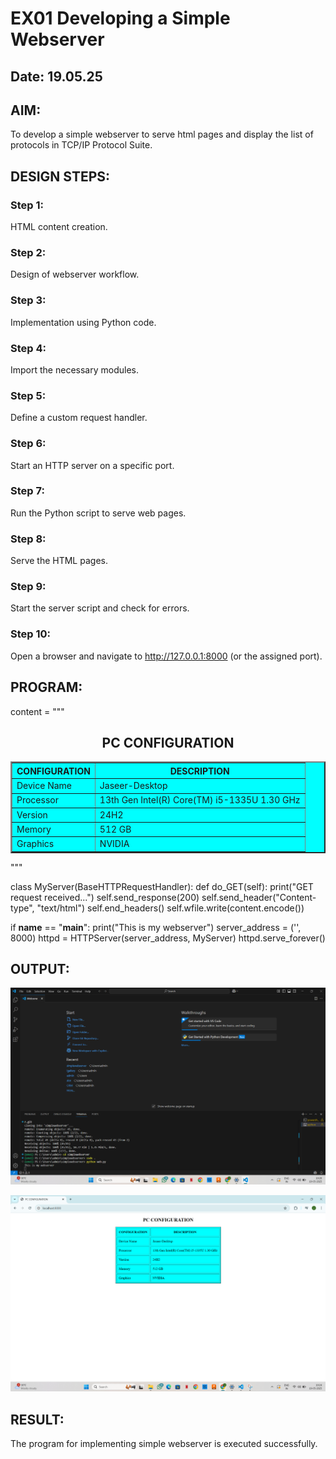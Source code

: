 # EX01 Developing a Simple Webserver
## Date: 19.05.25

## AIM:
To develop a simple webserver to serve html pages and display the list of protocols in TCP/IP Protocol Suite.

## DESIGN STEPS:
### Step 1: 
HTML content creation.

### Step 2:
Design of webserver workflow.

### Step 3:
Implementation using Python code.

### Step 4:
Import the necessary modules.

### Step 5:
Define a custom request handler.

### Step 6:
Start an HTTP server on a specific port.

### Step 7:
Run the Python script to serve web pages.

### Step 8:
Serve the HTML pages.

### Step 9:
Start the server script and check for errors.

### Step 10:
Open a browser and navigate to http://127.0.0.1:8000 (or the assigned port).

## PROGRAM:
content = """
<!DOCTYPE html>
<html>
<head>
    <title>PC CONFIGURATION</title>
</head>
<body>
    <center>
        <h2>PC CONFIGURATION</h2>
        <table border="2" bgcolor="aqua" cellpadding="10" cellspacing="5">
            <tr>
                <th>CONFIGURATION</th>
                <th>DESCRIPTION</th>
            </tr>
            <tr>
                <td>Device Name</td>
                <td>Jaseer-Desktop</td>
            </tr>
            <tr>
                <td>Processor</td>
                <td>13th Gen Intel(R) Core(TM) i5-1335U   1.30 GHz</td>
            </tr>
            <tr>
                <td>Version</td>
                <td>24H2</td>
            </tr>
            <tr>
                <td>Memory</td>
                <td>512 GB</td>
            </tr>
            <tr>
                <td>Graphics</td>
                <td>NVIDIA</td>
            </tr>
        </table>
    </center>
</body>
</html>    
"""

class MyServer(BaseHTTPRequestHandler):
    def do_GET(self):
        print("GET request received...")
        self.send_response(200)
        self.send_header("Content-type", "text/html")
        self.end_headers()
        self.wfile.write(content.encode())

if __name__ == "__main__":
    print("This is my webserver")
    server_address = ('', 8000)
    httpd = HTTPServer(server_address, MyServer)
    httpd.serve_forever()


## OUTPUT:
![alt text](<Screenshot 2025-05-19 102102.png>)

![alt text](<Screenshot 2025-05-19 102431.png>)

## RESULT:
The program for implementing simple webserver is executed successfully.
